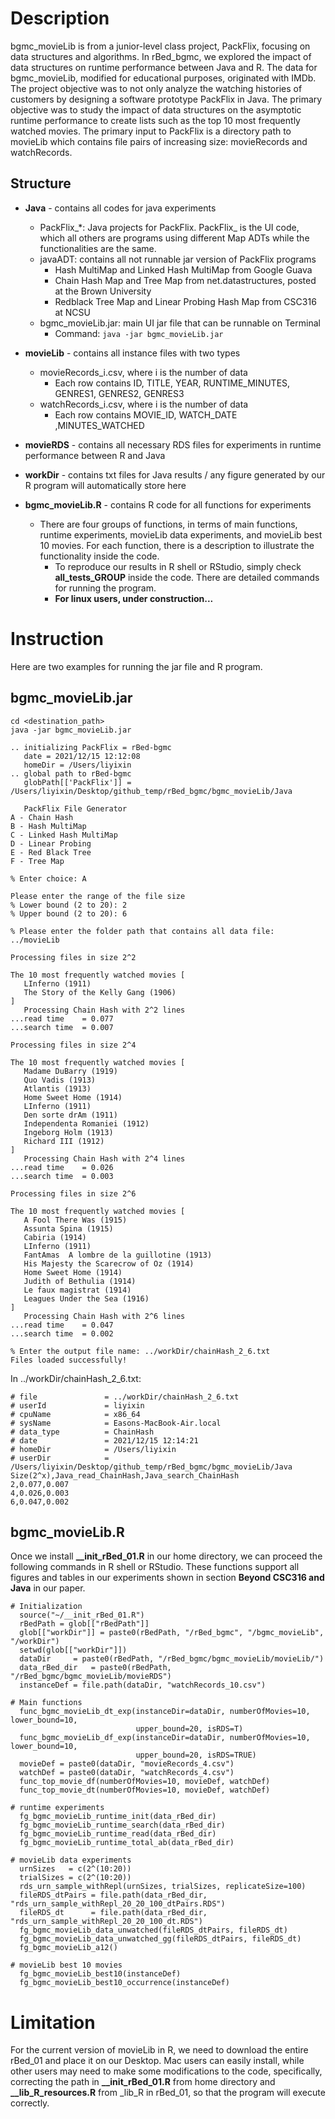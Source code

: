 # Description
bgmc_movieLib is from a junior-level class project, PackFlix, focusing on data structures and algorithms. In rBed_bgmc, we explored the impact of data structures on runtime performance between Java and R. The data for bgmc_movieLib, modified for educational purposes, originated with IMDb. The project objective was to not only analyze the watching histories of customers by designing a software prototype PackFlix in Java. The primary objective was to study the impact of data structures on the asymptotic runtime performance to create lists such as the top 10 most frequently watched movies. The primary input to PackFlix is a directory path to movieLib which contains file pairs of increasing size: movieRecords and watchRecords.

## Structure

* **Java** - contains all codes for java experiments
  * PackFlix_*: Java projects for PackFlix. PackFlix_ is the UI code, which all others are programs using different Map ADTs while the functionalities are the same.
  * javaADT: contains all not runnable jar version of PackFlix programs
    * Hash MultiMap and Linked Hash MultiMap from Google Guava
    * Chain Hash Map and Tree Map from net.datastructures, posted at the Brown University
    * Redblack Tree Map and Linear Probing Hash Map from CSC316 at NCSU
  * bgmc_movieLib.jar: main UI jar file that can be runnable on Terminal
    * Command: ```java -jar bgmc_movieLib.jar``` 
    
* **movieLib** - contains all instance files with two types
  * movieRecords_i.csv, where i is the number of data
    * Each row contains ID, TITLE, YEAR, RUNTIME_MINUTES, GENRES1, GENRES2, GENRES3
  * watchRecords_i.csv, where i is the number of data
    * Each row contains MOVIE_ID, WATCH_DATE ,MINUTES_WATCHED 

* **movieRDS** - contains all necessary RDS files for experiments in runtime performance between R and Java

* **workDir** - contains txt files for Java results / any figure generated by our R program will automatically store here

* **bgmc_movieLib.R** - contains R code for all functions for experiments
  * There are four groups of functions, in terms of main functions, runtime experiments, movieLib data experiments, and movieLib best 10 movies. For each function, there is a description to illustrate the functionality inside the code.
    * To reproduce our results in R shell or RStudio, simply check **all_tests_GROUP** inside the code. There are detailed commands for running the program. 
    * **For linux users, under construction...**

# Instruction
Here are two examples for running the jar file and R program.

## bgmc_movieLib.jar

```
cd <destination_path>
java -jar bgmc_movieLib.jar

.. initializing PackFlix = rBed-bgmc
   date = 2021/12/15 12:12:08
   homeDir = /Users/liyixin
.. global path to rBed-bgmc
   globPath[['PackFlix']] = /Users/liyixin/Desktop/github_temp/rBed_bgmc/bgmc_movieLib/Java

   PackFlix File Generator
A - Chain Hash
B - Hash MultiMap
C - Linked Hash MultiMap
D - Linear Probing
E - Red Black Tree
F - Tree Map

% Enter choice: A

Please enter the range of the file size
% Lower bound (2 to 20): 2
% Upper bound (2 to 20): 6

% Please enter the folder path that contains all data file: ../movieLib

Processing files in size 2^2

The 10 most frequently watched movies [
   LInferno (1911)
   The Story of the Kelly Gang (1906)
]
   Processing Chain Hash with 2^2 lines
...read time    = 0.077
...search time  = 0.007

Processing files in size 2^4

The 10 most frequently watched movies [
   Madame DuBarry (1919)
   Quo Vadis (1913)
   Atlantis (1913)
   Home Sweet Home (1914)
   LInferno (1911)
   Den sorte drAm (1911)
   Independenta Romaniei (1912)
   Ingeborg Holm (1913)
   Richard III (1912)
]
   Processing Chain Hash with 2^4 lines
...read time    = 0.026
...search time  = 0.003

Processing files in size 2^6

The 10 most frequently watched movies [
   A Fool There Was (1915)
   Assunta Spina (1915)
   Cabiria (1914)
   LInferno (1911)
   FantAmas  A lombre de la guillotine (1913)
   His Majesty the Scarecrow of Oz (1914)
   Home Sweet Home (1914)
   Judith of Bethulia (1914)
   Le faux magistrat (1914)
   Leagues Under the Sea (1916)
]
   Processing Chain Hash with 2^6 lines
...read time    = 0.047
...search time  = 0.002

% Enter the output file name: ../workDir/chainHash_2_6.txt
Files loaded successfully!

```
In ../workDir/chainHash_2_6.txt: 

```
# file               = ../workDir/chainHash_2_6.txt
# userId             = liyixin
# cpuName            = x86_64
# sysName            = Easons-MacBook-Air.local
# data_type          = ChainHash
# date               = 2021/12/15 12:14:21
# homeDir            = /Users/liyixin
# userDir            = /Users/liyixin/Desktop/github_temp/rBed_bgmc/bgmc_movieLib/Java
Size(2^x),Java_read_ChainHash,Java_search_ChainHash
2,0.077,0.007
4,0.026,0.003
6,0.047,0.002
```

## bgmc_movieLib.R
Once we install **__init_rBed_01.R** in our home directory, we can proceed the following commands in R shell or RStudio. These functions support all figures and tables in our experiments shown in section **Beyond CSC316 and Java** in our paper.

```
# Initialization
  source("~/__init_rBed_01.R")
  rBedPath = glob[["rBedPath"]]  
  glob[["workDir"]] = paste0(rBedPath, "/rBed_bgmc", "/bgmc_movieLib", "/workDir") 
  setwd(glob[["workDir"]])
  dataDir     = paste0(rBedPath, "/rBed_bgmc/bgmc_movieLib/movieLib/") 
  data_rBed_dir   = paste0(rBedPath, "/rBed_bgmc/bgmc_movieLib/movieRDS") 
  instanceDef = file.path(dataDir, "watchRecords_10.csv")
  
# Main functions
  func_bgmc_movieLib_dt_exp(instanceDir=dataDir, numberOfMovies=10, lower_bound=10, 
                            upper_bound=20, isRDS=T)
  func_bgmc_movieLib_df_exp(instanceDir=dataDir, numberOfMovies=10, lower_bound=10, 
                            upper_bound=20, isRDS=TRUE)
  movieDef = paste0(dataDir, "movieRecords_4.csv")
  watchDef = paste0(dataDir, "watchRecords_4.csv")
  func_top_movie_df(numberOfMovies=10, movieDef, watchDef)
  func_top_movie_dt(numberOfMovies=10, movieDef, watchDef)
  
# runtime experiments
  fg_bgmc_movieLib_runtime_init(data_rBed_dir)  
  fg_bgmc_movieLib_runtime_search(data_rBed_dir)
  fg_bgmc_movieLib_runtime_read(data_rBed_dir)
  fg_bgmc_movieLib_runtime_total_ab(data_rBed_dir)
  
# movieLib data experiments
  urnSizes   = c(2^(10:20))
  trialSizes = c(2^(10:20))
  rds_urn_sample_withRepl(urnSizes, trialSizes, replicateSize=100)
  fileRDS_dtPairs = file.path(data_rBed_dir, "rds_urn_sample_withRepl_20_20_100_dtPairs.RDS")
  fileRDS_dt      = file.path(data_rBed_dir, "rds_urn_sample_withRepl_20_20_100_dt.RDS")
  fg_bgmc_movieLib_data_unwatched(fileRDS_dtPairs, fileRDS_dt)
  fg_bgmc_movieLib_data_unwatched_gg(fileRDS_dtPairs, fileRDS_dt)
  fg_bgmc_movieLib_a12()
  
# movieLib best 10 movies
  fg_bgmc_movieLib_best10(instanceDef)
  fg_bgmc_movieLib_best10_occurrence(instanceDef)
```

# Limitation
For the current version of movieLib in R, we need to download the entire rBed_01 and place it on our Desktop. Mac users can easily install, while other users may need to make some modifications to the code, specifically, correcting the path in **__init_rBed_01.R** from home directory and **__lib_R_resources.R** from _lib_R in rBed_01, so that the program will execute correctly.

